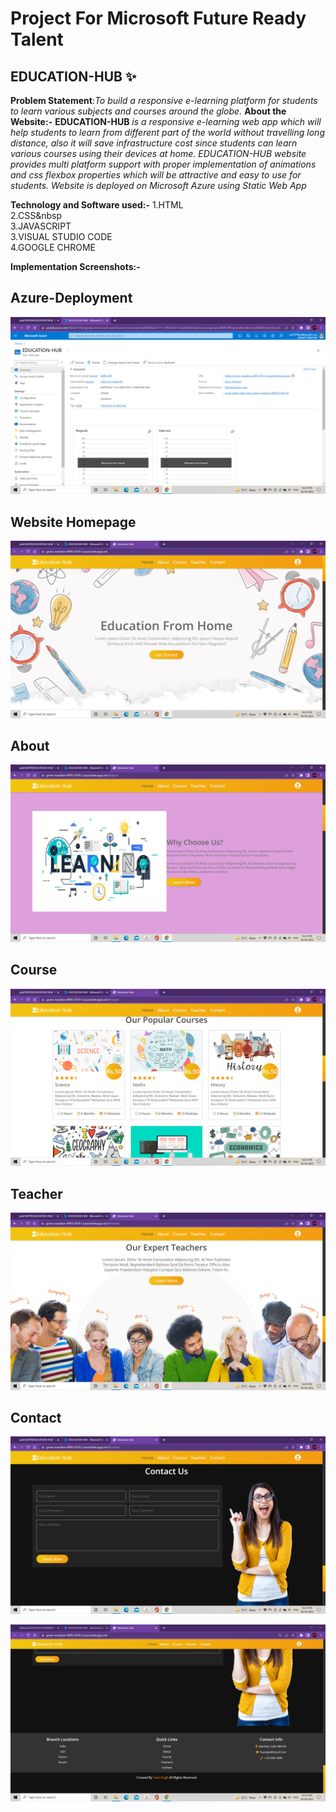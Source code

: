 # Project For Microsoft Future Ready Talent

## EDUCATION-HUB :sparkles:
**Problem Statement**:*To build a responsive e-learning platform for students to learn various subjects and courses around the globe.*
**About the Website:-**
**EDUCATION-HUB** *is a responsive e-learning web app which will help students to learn from different part of the world without travelling long distance, 
also it will save infrastructure cost since students can learn various courses using their devices at home.
EDUCATION-HUB website provides multi platform support with proper implementation of animations and css flexbox properties which will be attractive 
and easy to use for students.
Website is deployed on Microsoft Azure using Static Web App*

**Technology and Software used:-**
1.HTML <br />
2.CSS&nbsp <br />
3.JAVASCRIPT <br />
3.VISUAL STUDIO CODE <br />
4.GOOGLE CHROME <br />

**Implementation Screenshots:-**
## Azure-Deployment
![Azure-Deployment](Screenshots/Azure-Deployment.PNG)

## Website Homepage
![HomePage](Screenshots/Homepage.PNG)

## About
![About](Screenshots/About.PNG)

## Course
![Course](Screenshots/Course.PNG)

## Teacher
![Teacher](Screenshots/Teacher.PNG)

## Contact
![Contact](Screenshots/Contact.PNG)

![Contact](Screenshots/Contact2.PNG)

